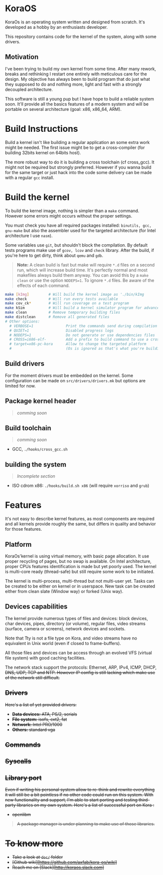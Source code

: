 # KoraOS

KoraOs is an operating system written and designed from scratch.
It's developed as a hobby by an enthusiasts developer.

This repository contains code for the kernel of the system,  along with some drivers.

## Motivation

I've been trying to build my own kernel from some time. After many rework, breaks and rethinking I restart one entirely with meticulous care for the design. My objective has always been to build program that do just what they supposed to do and nothing more, light and fast with a strongly decoupled architecture.

This software is still a young pup but I have hope to build a reliable system soon. It'll provide all the basics features of a modern system and will be portable on several architecture (goal: x86, x86_64, ARM).

# Build Instructions

Build a kernel isn't like building a regular application an some extra work might be needed. The first issue might be to get a cross-compiler (for building 32bits kernel on 64bits host).

The more robust way to do it is building a cross toolchain (cf cross_gcc). It might not be required but strongly preferred. However if you wanna build for the same target or just hack into the code some delivery can be made with a regular `gcc` install.

# Build the kernel

To build the kernel image, nothing is simpler than a `make` command. However some errors might occurs without the proper settings.

You must check you have all required packages installed: `binutils, gcc, gnu-make` but also the assembler used for the targeted architecture (for Intel architecture I use `nasm`).

Some variables use `git`, but shouldn't block the compilation.
By default tests programs make use of `gcov, lcov` and `check` library.
After the build, if you're here to get dirty, think about `qemu` and `gdb`.

> **Note:** A clean build is fast but make will require `*.d` files on a second run, which will increase build time. It's perfectly normal and most makefiles always build them anyway. You can avoid this by a `make clean` or use the option `NODEPS=1`. To ignore `*.d` files. Be aware of the effects of each command.

```bash
make [kImg]         # Will build the kernel image as './bin/kImg
make check          # Will run every tests available
make cov_ck*        # Will run coverage on a test program
make kSim           # Will build a kernel simulator program for advanced testing
make clean          # Remove temporary building files
make distclean      # Remove all generated files
# Other options:
  # VERBOSE=1               Print the commands send during compilation
  # QUIET=1                 Disabled progress logs
  # NODEPS=1                Do not generate or use dependencies files
  # CROSS=i686-elf-         Add a prefix to build command to use a cross-toolchain.
  # target=x86-pc-kora      Allow to change the targeted platform
  #                         (Os is ignored as that's what you're building, use full triplet).
```

## Build drivers

For the moment drivers must be embedded on the kernel. Some configuration can be made on `src/drivers/drivers.mk` but options are limited for now.

## Package kernel header

> _comming soon_

## Build toolchain

> _comming soon_

 - GCC, `./hooks/cross_gcc.sh`

## building the system

> _Incomplete section_

 - ISO cdrom x86: `./hooks/build.sh x86` (will require `xorriso` and `grub`)

# Features

It's not easy to describe kernel features, as most components are required and all kernels provide roughly the same, but differs in quality and behavior for those features.

## Platform

KoraOs'kernel is using virtual memory, with basic page allocation. It use proper recycling of pages, but no swap is available.
On Intel architecture, proper CPUs features identification is made but yet poorly used.
The kernel is multi-core ready (thread-safe) but still require some work to be initiated.

The kernel is multi-process, multi-thread but not multi-user yet. Tasks can be created to be either on kernel or in userspace. New task can be created either from clean slate (Window way) or forked (Unix way).

## Devices capabilities

The kernel provide numerous types of files and devices: block devices, char devices, pipes, directory (or volume), regular files, video streams (surface, camera or screens), network devices and sockets.

Note that Tty is not a file type on Kora, and video streams have no equivalent in Unix world (even if closed to frame-buffers).

All those files and devices can be access through an evolved VFS (virtual file system) with good caching facilities.

The network stack support the protocols: Ethernet, ARP, IPv4, ICMP, DHCP, <s>DNS, UDP, TCP and <s>NTP</s>.
However IP config is still lacking which make use of the network still difficult.

## Drivers

Here's a list of yet provided drivers:

 - **Data devices:** ATA, PS/2, serials
 - **File system:** isofs, ext2, fat
 - **Network:** Intel PRO/1000
 - **Others:** standard vga

## Commands



## Syscalls



## Library port

Even if writing his personal system allow to re-think and rewrite everything it will still be a bit pointless if no other code could run on this system.
With new functionality and support, I'm able to start porting and testing third-party libraries on my own system. Here's a list of successful port on Kora :

 - <s>openlibm</s>

> A package manager is under planning to make use of those libraries.

# To know more

 - Take a look at `doc/` folder
 - [Github wiki][https://github.com/axfab/kora-os/wiki]
 - Reach me on [Slack][http://koraos.slack.com]
